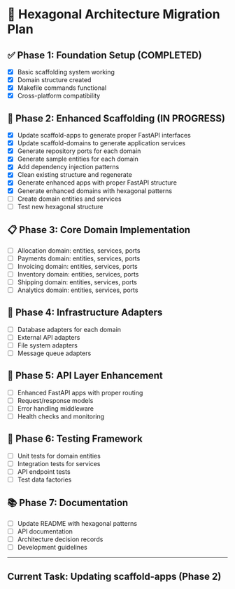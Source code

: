 # 🎯 Hexagonal Architecture Migration Plan

## ✅ Phase 1: Foundation Setup (COMPLETED)
- [x] Basic scaffolding system working
- [x] Domain structure created
- [x] Makefile commands functional
- [x] Cross-platform compatibility

## 🔄 Phase 2: Enhanced Scaffolding (IN PROGRESS)
- [x] Update scaffold-apps to generate proper FastAPI interfaces
- [x] Update scaffold-domains to generate application services
- [x] Generate repository ports for each domain
- [x] Generate sample entities for each domain
- [x] Add dependency injection patterns
- [x] Clean existing structure and regenerate
- [x] Generate enhanced apps with proper FastAPI structure
- [x] Generate enhanced domains with hexagonal patterns
- [ ] Create domain entities and services
- [ ] Test new hexagonal structure

## 📋 Phase 3: Core Domain Implementation
- [ ] Allocation domain: entities, services, ports
- [ ] Payments domain: entities, services, ports
- [ ] Invoicing domain: entities, services, ports
- [ ] Inventory domain: entities, services, ports
- [ ] Shipping domain: entities, services, ports
- [ ] Analytics domain: entities, services, ports

## 🔧 Phase 4: Infrastructure Adapters
- [ ] Database adapters for each domain
- [ ] External API adapters
- [ ] File system adapters
- [ ] Message queue adapters

## 🚀 Phase 5: API Layer Enhancement
- [ ] Enhanced FastAPI apps with proper routing
- [ ] Request/response models
- [ ] Error handling middleware
- [ ] Health checks and monitoring

## 🧪 Phase 6: Testing Framework
- [ ] Unit tests for domain entities
- [ ] Integration tests for services
- [ ] API endpoint tests
- [ ] Test data factories

## 📚 Phase 7: Documentation
- [ ] Update README with hexagonal patterns
- [ ] API documentation
- [ ] Architecture decision records
- [ ] Development guidelines

---

## Current Task: Updating scaffold-apps (Phase 2)
